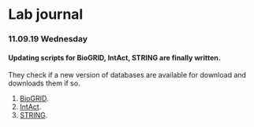 # Lab journal

### 11.09.19 Wednesday
#### Updating scripts for BioGRID, IntAct, STRING are finally written.
They check if a new version of databases are available for download and downloads them if so.
1. [BioGRID](BioGRID_update.ipynb).
2. [IntAct](IntAct_update.ipynb).
3. [STRING](STRING_update.ipynb).
